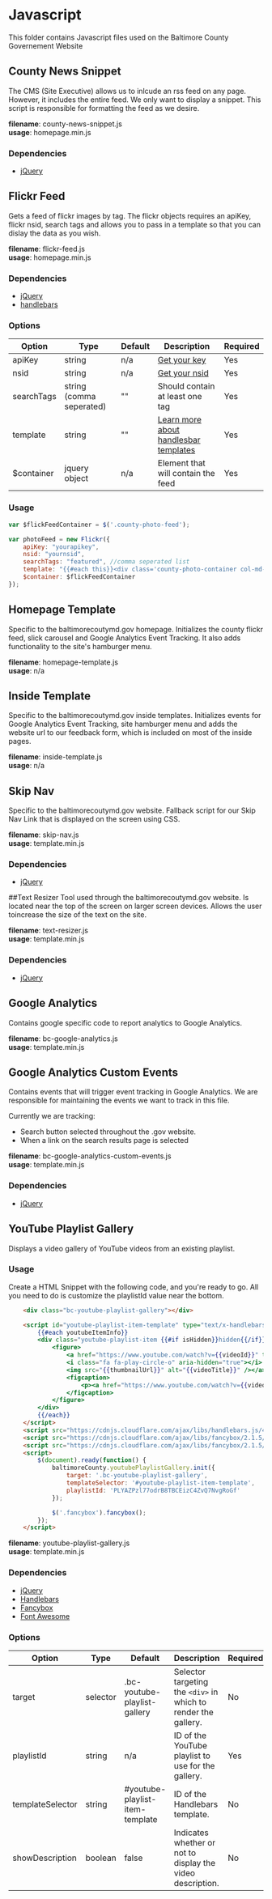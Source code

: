 # Javascript
This folder contains Javascript files used on the Baltimore County Governement Website

## County News Snippet
The CMS (Site Executive) allows us to inlcude an rss feed on any page.  However, it includes the entire feed.  We only want to display a snippet.  This script is responsible for formatting the feed as we desire.

**filename**: county-news-snippet.js  
**usage**: homepage.min.js  
### Dependencies
* [jQuery](https://jquery.com/)

## Flickr Feed
Gets a feed of flickr images by tag.  The flickr objects requires an apiKey, flickr nsid, search tags and allows you to pass in a template so that you can dislay the data as you wish.

**filename**: flickr-feed.js  
**usage**: homepage.min.js  
### Dependencies
* [jQuery](https://jquery.com/)
* [handlebars](http://handlebarsjs.com/)

### Options
Option | Type | Default | Description | Required
------ | ---- | ------- | ----------- | --------
apiKey | string | n/a |  [Get your key](https://www.flickr.com/services/api/misc.api_keys.html) | Yes
nsid | string | n/a | [Get your nsid](http://idgettr.com/) | Yes
searchTags | string (comma seperated) | "" | Should contain at least one tag | Yes
template | string | "" | [Learn more about handlesbar templates](http://handlebarsjs.com/) | Yes
$container | jquery object | n/a | Element that will contain the feed | Yes

### Usage
```javascript
var $flickFeedContainer = $('.county-photo-feed');

var photoFeed = new Flickr({
    apiKey: "yourapikey",
    nsid: "yournsid",
    searchTags: "featured", //comma seperated list
    template: "{{#each this}}<div class='county-photo-container col-md-3 col-sm-3 hidden-xs'><a href='//www.flickr.com/photos/baltimorecounty/{{id}}/' title='View this photo on Baltimore County&apos;s Flickr Album'><img alt='{{title}}' class='county-photo-feed-item' src='//farm{{farm}}.static.flickr.com/{{server}}/{{id}}_{{secret}}_q.jpg' alt='{{title}}' /></a></div>{{/each}}",
    $container: $flickFeedContainer
});
```
## Homepage Template
Specific to the baltimorecoutymd.gov homepage.  Initializes the county flickr feed, slick carousel and Google Analytics Event Tracking.  It also adds functionality to the site's hamburger menu.

**filename**: homepage-template.js  
**usage**: n/a

## Inside Template
Specific to the baltimorecoutymd.gov inside templates.  Initializes events for Google Analytics Event Tracking, site hamburger menu and adds the website url to our feedback form, which is included on most of the inside pages.

**filename**: inside-template.js  
**usage**: n/a

## Skip Nav
Specific to the baltimorecoutymd.gov website.  Fallback script for our Skip Nav Link that is displayed on the screen using CSS.

**filename**: skip-nav.js  
**usage**: template.min.js  
### Dependencies
* [jQuery](https://jquery.com/)

##Text Resizer
Tool used through the baltimorecoutymd.gov website.  Is located near the top of the screen on larger screen devices. Allows the user toincrease the size of the text on the site.

**filename**: text-resizer.js  
**usage**: template.min.js  
### Dependencies
* [jQuery](https://jquery.com/)

## Google Analytics
Contains google specific code to report analytics to Google Analytics.

**filename**: bc-google-analytics.js  
**usage**: template.min.js



## Google Analytics Custom Events
Contains events that will trigger event tracking in Google Analytics.  We are responsible for maintaining the events we want to track in this file.

Currently we are tracking:
* Search button selected throughout the .gov website.
* When a link on the search results page is selected

**filename**: bc-google-analytics-custom-events.js  
**usage**: template.min.js    
### Dependencies
* [jQuery](https://jquery.com/)



## YouTube Playlist Gallery
Displays a video gallery of YouTube videos from an existing playlist. 

### Usage
Create a HTML Snippet with the following code, and you're ready to go. All you need to do is customize the playlistId value near the bottom.

```HTML & JavaScript 
	<div class="bc-youtube-playlist-gallery"></div>

	<script id="youtube-playlist-item-template" type="text/x-handlebars-template">
		{{#each youtubeItemInfo}}
		<div class="youtube-playlist-item {{#if isHidden}}hidden{{/if}}">
			<figure>
				<a href="https://www.youtube.com/watch?v={{videoId}}" title="Video: {{videoTitle}}" data-fancybox-href="https://www.youtube.com/embed/{{videoId}}" data-fancybox-type="iframe" class="fancybox">
				<i class="fa fa-play-circle-o" aria-hidden="true"></i>
				<img src="{{thumbnailUrl}}" alt="{{videoTitle}}" /></a>
				<figcaption>
					<p><a href="https://www.youtube.com/watch?v={{videoId}}" title="Video: {{videoTitle}}" data-fancybox-href="https://www.youtube.com/embed/{{videoId}}" data-fancybox-type="iframe" class="fancybox">{{videoTitle}}</a></p>
				</figcaption>
			</figure>
		</div>
		{{/each}}
	</script>	
	<script src="https://cdnjs.cloudflare.com/ajax/libs/handlebars.js/4.0.6/handlebars.min.js"></script>	
	<script src="https://cdnjs.cloudflare.com/ajax/libs/fancybox/2.1.5/jquery.fancybox.min.js"></script>
	<script src="https://cdnjs.cloudflare.com/ajax/libs/fancybox/2.1.5/helpers/jquery.fancybox-media.js"></script>
	<script>
		$(document).ready(function() { 
			baltimoreCounty.youtubePlaylistGallery.init({
				target: '.bc-youtube-playlist-gallery',
				templateSelector: '#youtube-playlist-item-template',
				playlistId: 'PLYAZPzl77odrB8TBCEizC4ZvQ7NvgRoGf'
			});

			$('.fancybox').fancybox();
		});
	</script>
```

**filename**: youtube-playlist-gallery.js    
**usage**: template.min.js
### Dependencies
* [jQuery](https://jquery.com/)
* [Handlebars](http://handlebarsjs.com/)
* [Fancybox](http://fancyapps.com/fancybox/)
* [Font Awesome](http://fontawesome.io/)

### Options

Option | Type | Default | Description | Required
------ | ---- | ------- | ----------- | --------
target|selector|.bc-youtube-playlist-gallery|Selector targeting the `<div>` in which to render the gallery.|No
playlistId|string|n/a|ID of the YouTube playlist to use for the gallery.|Yes
templateSelector|string|#youtube-playlist-item-template|ID of the Handlebars template.|No
showDescription|boolean|false|Indicates whether or not to display the video description.|No